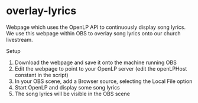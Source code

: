 # overlay-lyrics

Webpage which uses the OpenLP API to continuously display song lyrics. We use this webpage within
OBS to overlay song lyrics onto our church livestream.

Setup

1. Download the webpage and save it onto the machine running OBS
2. Edit the webpage to point to your OpenLP server (edit the openLPHost constant in the script)
3. In your OBS scene, add a Browser source, selecting the Local File option
4. Start OpenLP and display some song lyrics
5. The song lyrics will be visible in the OBS scene
